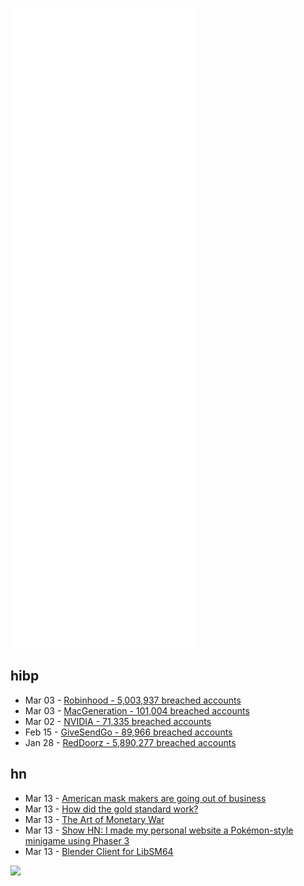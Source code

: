 ![Metrics](https://raw.githubusercontent.com/phixion/phixion/master/metrics.svg)

## hibp

<!--
for https://github.com/phixion/phixion/blob/main/.github/workflows/feeds.yml
-->
<!--START_SECTION:haveibeenpwnd-->
- Mar 03 - [Robinhood - 5,003,937 breached accounts](https://haveibeenpwned.com/PwnedWebsites#Robinhood)
- Mar 03 - [MacGeneration - 101,004 breached accounts](https://haveibeenpwned.com/PwnedWebsites#MacGeneration)
- Mar 02 - [NVIDIA - 71,335 breached accounts](https://haveibeenpwned.com/PwnedWebsites#NVIDIA)
- Feb 15 - [GiveSendGo - 89,966 breached accounts](https://haveibeenpwned.com/PwnedWebsites#GiveSendGo)
- Jan 28 - [RedDoorz - 5,890,277 breached accounts](https://haveibeenpwned.com/PwnedWebsites#RedDoorz)
<!--END_SECTION:haveibeenpwnd-->

## hn

<!--
for https://github.com/phixion/phixion/blob/main/.github/workflows/feeds.yml
-->
<!--START_SECTION:hn-->
- Mar 13 - [American mask makers are going out of business](https://www.nytimes.com/2022/03/05/business/dealbook/american-mask-makers.html)
- Mar 13 - [How did the gold standard work?](https://twitter.com/ProfPaulPoast/status/1459864898633146368)
- Mar 13 - [The Art of Monetary War](https://www.nplusonemag.com/online-only/online-only/the-art-of-monetary-war/)
- Mar 13 - [Show HN: I made my personal website a Pokémon-style minigame using Phaser 3](https://arielroffe.quest/)
- Mar 13 - [Blender Client for LibSM64](https://github.com/libsm64/libsm64-blender)
<!--END_SECTION:hn-->

<!--
for https://yhype.me
-->
![](https://hit.yhype.me/github/profile?user_id=13013670)
